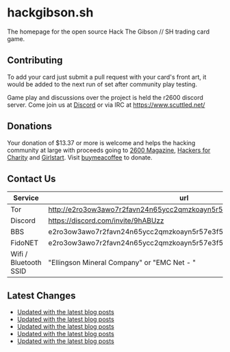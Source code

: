 # hackgibson.sh
The homepage for the open source Hack The Gibson // SH trading card game.


## Contributing

To add your card just submit a pull request with your card's front art, it would be added to the next run of set after community play testing.

Game play and discussions over the project is held the r2600 discord server. Come join us at [Discord](https://discord.com/invite/9hABUzz) or via IRC at https://www.scuttled.net/


## Donations

Your donation of $13.37 or more is welcome and helps the hacking community at large with proceeds going to [2600 Magazine](https://2600.com/), [Hackers for Charity](https://hackersforcharity.org) and [Girlstart](https://girlstart.org).  Visit [buymeacoffee](https://www.buymeacoffee.com/hackgibson.sh) to donate.


## Contact Us

Service | url
-|-
Tor | http://e2ro3ow3awo7r2favn24n65ycc2qmzkoayn5r57e3f56nvjwdcgg32ad.onion
Discord | https://discord.com/invite/9hABUzz
BBS | e2ro3ow3awo7r2favn24n65ycc2qmzkoayn5r57e3f56nvjwdcgg32ad.onion:23
FidoNET | e2ro3ow3awo7r2favn24n65ycc2qmzkoayn5r57e3f56nvjwdcgg32ad.onion:24554
Wifi / Bluetooth SSID | "Ellingson Mineral Company" or "EMC Net - <fidonet address>"

## Latest Changes
<!-- BLOG-POST-LIST:START -->
- [Updated with the latest blog posts](https://github.com/DFW2600/hackgibson.sh/commit/5a8266bfe1b793d26b044def4b157245c1b06da5)
- [Updated with the latest blog posts](https://github.com/DFW2600/hackgibson.sh/commit/89b52831fe90201c7706db81b03c16cc9797df4f)
- [Updated with the latest blog posts](https://github.com/DFW2600/hackgibson.sh/commit/1c441f4b38f8248d09fdfed58a5ba7ee2638b9e6)
- [Updated with the latest blog posts](https://github.com/DFW2600/hackgibson.sh/commit/e781a7ed220db1b277aca4e8fb23cd32e19cf0a5)
- [Updated with the latest blog posts](https://github.com/DFW2600/hackgibson.sh/commit/de15c4213377de71fb77bb4a3fae7477718d2fc1)
<!-- BLOG-POST-LIST:END -->
